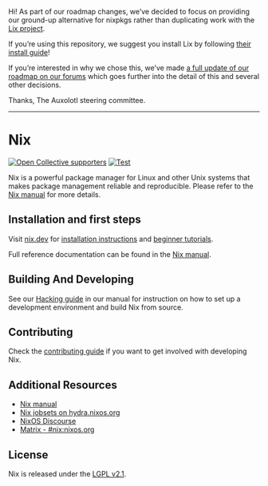 Hi! As part of our roadmap changes, we’ve decided to focus on providing our ground-up alternative for nixpkgs rather than duplicating work with the [Lix project](https://lix.systems).

If you’re using this repository, we suggest you install Lix by following [their install guide](https://lix.systems/install/)!

If you’re interested in why we chose this, we’ve made [a full update of our roadmap on our forums](https://forum.aux.computer/t/updates-and-clarifications-to-our-roadmap/593?u=minion) which goes further into the detail of this and several other decisions.

Thanks,
The Auxolotl steering committee.

---

# Nix

[![Open Collective supporters](https://opencollective.com/nixos/tiers/supporter/badge.svg?label=Supporters&color=brightgreen)](https://opencollective.com/nixos)
[![Test](https://github.com/NixOS/nix/workflows/Test/badge.svg)](https://github.com/NixOS/nix/actions)

Nix is a powerful package manager for Linux and other Unix systems that makes package
management reliable and reproducible. Please refer to the [Nix manual](https://nixos.org/nix/manual)
for more details.

## Installation and first steps

Visit [nix.dev](https://nix.dev) for [installation instructions](https://nix.dev/tutorials/install-nix) and [beginner tutorials](https://nix.dev/tutorials/first-steps).

Full reference documentation can be found in the [Nix manual](https://nixos.org/nix/manual).

## Building And Developing

See our [Hacking guide](https://nixos.org/manual/nix/unstable/contributing/hacking.html) in our manual for instruction on how to
 set up a development environment and build Nix from source.

## Contributing

Check the [contributing guide](./CONTRIBUTING.md) if you want to get involved with developing Nix.

## Additional Resources

- [Nix manual](https://nixos.org/nix/manual)
- [Nix jobsets on hydra.nixos.org](https://hydra.nixos.org/project/nix)
- [NixOS Discourse](https://discourse.nixos.org/)
- [Matrix - #nix:nixos.org](https://matrix.to/#/#nix:nixos.org)

## License

Nix is released under the [LGPL v2.1](./COPYING).

